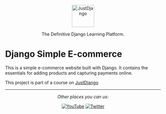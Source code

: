 <p align="center">
  <p align="center">
    <a href="https://justdjango.com/?utm_source=github&utm_medium=logo" target="_blank">
      <img src="https://assets.justdjango.com/static/branding/logo.svg" alt="JustDjango" height="72">
    </a>
  </p>
  <p align="center">
    The Definitive Django Learning Platform.
  </p>
</p>

# Django Simple E-commerce

This is a simple e-commerce website built with Django. It contains the essentials for adding products and capturing payments
online.

This project is part of a course on [JustDjango](https://learn.justdjango.com)

---

<div align="center">

<i>Other places you can us:</i><br>

<a href="https://www.youtube.com/channel/UCRM1gWNTDx0SHIqUJygD-kQ" target="_blank"><img src="https://img.shields.io/badge/YouTube-%23E4405F.svg?&style=flat-square&logo=youtube&logoColor=white" alt="YouTube"></a>
<a href="https://www.twitter.com/justdjangocode" target="_blank"><img src="https://img.shields.io/badge/Twitter-%231877F2.svg?&style=flat-square&logo=twitter&logoColor=white" alt="Twitter"></a>

</div>
